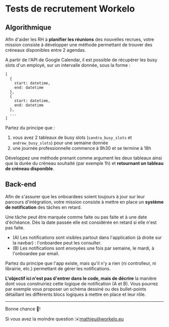 # Tests de recrutement Workelo

## Algorithmique
Afin d'aider les RH à **planifier les réunions** des nouvelles recrues, votre mission consiste à développer une méthode permettant de trouver des créneaux disponibles entre 2 agendas.

A partir de l'API de Google Calendar, il est possible de récupérer les busy slots d'un employé, sur un intervalle donnée, sous la forme :
```
[
  {
    start: datetime,
    end: datetime
  },
  {
    start: datetime,
    end: datetime
  },
  ...
]
```

Partez du principe que :
1. vous avez 2 tableaux de busy slots (`sandra_busy_slots` et `andrew_busy_slots`) pour une semaine donnée
2. une journée professionnelle commence à 9h30 et se termine à 18h

Développez une méthode prenant comme argument les deux tableaux ainsi que la durée du créneau souhaité (par exemple 1h) et **retournant un tableau de créneau disponible**.


## Back-end
Afin de s'assurer que les onboardees soient toujours à jour sur leur parcours d'intégration, votre mission consiste à mettre en place un **système de notification** des tâches en retard.

Une tâche peut être marquée comme faite ou pas faite et à une date d'échéance. Dès la date passée elle est considérée en retard si elle n'est pas faite.

- (A) Les notifications sont visibles partout dans l'application (à droite sur la navbar) : l'onboardee peut les consulter.
- (B) Les notifications sont envoyées une fois par semaine, le mardi, à l'onboardee par email.

Partez du principe que l'app existe, mais qu'il n'y a rien (ni controlleur, ni librairie, etc.) permettant de gérer les notifications.

**L'objectif ici n'est pas d'entrer dans le code, mais de décrire** la manière dont vous construiriez cette logique de notification (A et B). Vous pourrez par exemple vous proposer un schéma dessiné ou des bullet-points détaillant les différents blocs logiques à mettre en place et leur rôle.


---
Bonne chance 💪!

Si vous avez la moindre question ✉️mathieu@workelo.eu
